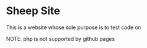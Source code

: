 # Sheep Site

This is a website whose sole purpose is to test code on 

NOTE: php is not supported by github pages 
